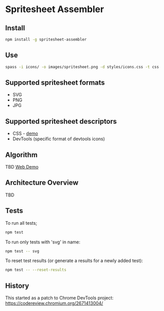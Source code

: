 # Spritesheet Assembler

## Install

```bash
npm install -g spritesheet-assembler
```

## Use

```bash
spass -i icons/ -o images/spritesheet.png -d styles/icons.css -t css
```

## Supported spritesheet formats

- SVG
- PNG
- JPG

## Supported spritesheet descriptors

- CSS - [demo](https://aslushnikov.github.io/spritesheet-assembler/demos/css-spritesheet/)
- DevTools (specific format of devtools icons)

## Algorithm

TBD
[Web Demo](https://aslushnikov.github.io/spritesheet-assembler/demos/algorithm/)

## Architecture Overview

TBD

## Tests

To run all tests;
```bash
npm test
```

To run only tests with 'svg' in name:
```bash
npm test -- svg
```

To reset test results (or generate a results for a newly added test):
```bash
npm test -- --reset-results
```

## History

This started as a patch to Chrome DevTools project: https://codereview.chromium.org/2671413004/


